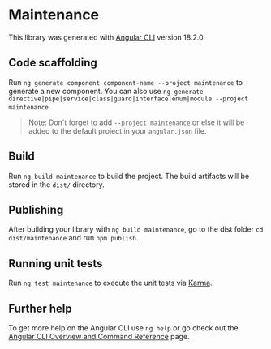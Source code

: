 # Maintenance

This library was generated with [Angular CLI](https://github.com/angular/angular-cli) version 18.2.0.

## Code scaffolding

Run `ng generate component component-name --project maintenance` to generate a new component. You can also use `ng generate directive|pipe|service|class|guard|interface|enum|module --project maintenance`.
> Note: Don't forget to add `--project maintenance` or else it will be added to the default project in your `angular.json` file. 

## Build

Run `ng build maintenance` to build the project. The build artifacts will be stored in the `dist/` directory.

## Publishing

After building your library with `ng build maintenance`, go to the dist folder `cd dist/maintenance` and run `npm publish`.

## Running unit tests

Run `ng test maintenance` to execute the unit tests via [Karma](https://karma-runner.github.io).

## Further help

To get more help on the Angular CLI use `ng help` or go check out the [Angular CLI Overview and Command Reference](https://angular.dev/tools/cli) page.
